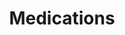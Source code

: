 ---
banner:
  content: 'You can set this component to ''display: true'' to show a banner at the
    top of the page.'
  display: false
  heading: This is a place to place urgent information
layout: category
name: medications
owner: FDA
questions:
- are-chloroquine-phosphate-hydroxychloroquine-effective
- are-there-any-vaccines-to-prevent-covid-19
- are-there-any-approved-medicines
- should-i-take-ivermectin
- are-antibiotics-effective
- does-remdesivir-benefit-patients-with-covid-19
- are-there-going-to-be-drug-shortages
- am-i-at-risk-from-taking-fda-approved-drugs-made-in-china
- what-is-fda-doing-to-protect-people-from-fraud
- ads-for-covid-treatments-and-cures
- should-i-take-aquarium-chloroquine-phosphate
- will-miracle-mineral-solution-cure-covid-19
title: Medications
---